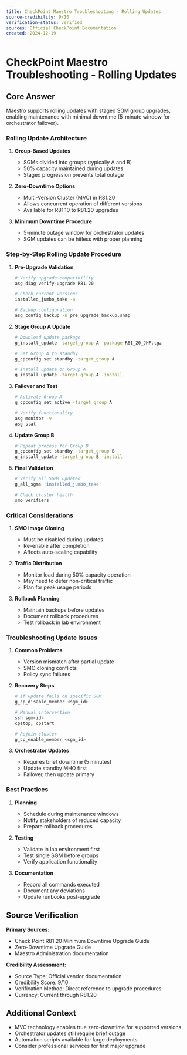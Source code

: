 ```yaml
---
title: CheckPoint Maestro Troubleshooting - Rolling Updates
source-credibility: 9/10
verification-status: verified
sources: Official CheckPoint Documentation
created: 2024-12-19
---
```


# CheckPoint Maestro Troubleshooting - Rolling Updates

## Core Answer

Maestro supports rolling updates with staged SGM group upgrades, enabling maintenance with minimal downtime (5-minute window for orchestrator failover).

### Rolling Update Architecture

1. **Group-Based Updates**
   - SGMs divided into groups (typically A and B)
   - 50% capacity maintained during updates
   - Staged progression prevents total outage

2. **Zero-Downtime Options**
   - Multi-Version Cluster (MVC) in R81.20
   - Allows concurrent operation of different versions
   - Available for R81.10 to R81.20 upgrades

3. **Minimum Downtime Procedure**
   - 5-minute outage window for orchestrator updates
   - SGM updates can be hitless with proper planning

### Step-by-Step Rolling Update Procedure

1. **Pre-Upgrade Validation**
   ```bash
   # Verify upgrade compatibility
   asg diag verify-upgrade R81.20
   
   # Check current versions
   installed_jumbo_take -a
   
   # Backup configuration
   asg_config_backup -n pre_upgrade_backup.snap
   ```

2. **Stage Group A Update**
   ```bash
   # Download update package
   g_install_update -target_group A -package R81_20_JHF.tgz
   
   # Set Group A to standby
   g_cpconfig set standby -target_group A
   
   # Install update on Group A
   g_install_update -target_group A -install
   ```

3. **Failover and Test**
   ```bash
   # Activate Group A
   g_cpconfig set active -target_group A
   
   # Verify functionality
   asg monitor -v
   asg stat
   ```

4. **Update Group B**
   ```bash
   # Repeat process for Group B
   g_cpconfig set standby -target_group B
   g_install_update -target_group B -install
   ```

5. **Final Validation**
   ```bash
   # Verify all SGMs updated
   g_all_sgms 'installed_jumbo_take'
   
   # Check cluster health
   smo verifiers
   ```

### Critical Considerations

1. **SMO Image Cloning**
   - Must be disabled during updates
   - Re-enable after completion
   - Affects auto-scaling capability

2. **Traffic Distribution**
   - Monitor load during 50% capacity operation
   - May need to defer non-critical traffic
   - Plan for peak usage periods

3. **Rollback Planning**
   - Maintain backups before updates
   - Document rollback procedures
   - Test rollback in lab environment

### Troubleshooting Update Issues

1. **Common Problems**
   - Version mismatch after partial update
   - SMO cloning conflicts
   - Policy sync failures

2. **Recovery Steps**
   ```bash
   # If update fails on specific SGM
   g_cp_disable_member <sgm_id>
   
   # Manual intervention
   ssh sgm<id>
   cpstop; cpstart
   
   # Rejoin cluster
   g_cp_enable_member <sgm_id>
   ```

3. **Orchestrator Updates**
   - Requires brief downtime (5 minutes)
   - Update standby MHO first
   - Failover, then update primary

### Best Practices

1. **Planning**
   - Schedule during maintenance windows
   - Notify stakeholders of reduced capacity
   - Prepare rollback procedures

2. **Testing**
   - Validate in lab environment first
   - Test single SGM before groups
   - Verify application functionality

3. **Documentation**
   - Record all commands executed
   - Document any deviations
   - Update runbooks post-upgrade

## Source Verification

**Primary Sources:**
- Check Point R81.20 Minimum Downtime Upgrade Guide
- Zero-Downtime Upgrade Guide
- Maestro Administration documentation

**Credibility Assessment:**
- Source Type: Official vendor documentation
- Credibility Score: 9/10
- Verification Method: Direct reference to upgrade procedures
- Currency: Current through R81.20

## Additional Context

- MVC technology enables true zero-downtime for supported versions
- Orchestrator updates still require brief outage
- Automation scripts available for large deployments
- Consider professional services for first major upgrade